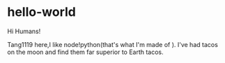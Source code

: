 # hello-world

Hi Humans!

Tang1119 here,I like node!python(that's what I'm made of ).
I've had tacos on the moon and find them far superior to Earth tacos.
